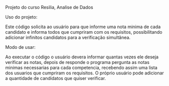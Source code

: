 Projeto do curso Resilia, Analise de Dados

Uso do projeto:

Este código solicita ao usuário para que informe uma nota minima de cada candidato e informa todos que cumpriram com os requisitos, possibilitando adicionar infinitos candidatos para a verificação simultânea. 

Modo de usar:

Ao executar o código o usuário devera informar quantas vezes ele deseja verificar as notas, depois de responde o programa pergunta as notas minimas necessarias para cada competencia, recebendo assim uma lista dos usuarios que cumpriram os requisitos. O
 próprio usuário pode adicionar a quantidade de candidatos que quiser verificar.